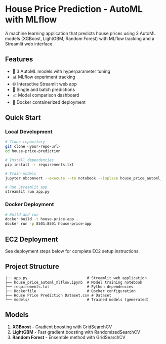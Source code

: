 # House Price Prediction - AutoML with MLflow

A machine learning application that predicts house prices using 3 AutoML models (XGBoost, LightGBM, Random Forest) with MLflow tracking and a Streamlit web interface.

## Features
- 🤖 3 AutoML models with hyperparameter tuning
- 📊 MLflow experiment tracking
- 🌐 Interactive Streamlit web app
- 🔄 Single and batch predictions
- 📈 Model comparison dashboard
- 🐳 Docker containerized deployment

## Quick Start

### Local Development
```bash
# Clone repository
git clone <your-repo-url>
cd house-price-prediction

# Install dependencies
pip install -r requirements.txt

# Train models
jupyter nbconvert --execute --to notebook --inplace house_price_automl_mlflow.ipynb

# Run Streamlit app
streamlit run app.py
```

### Docker Deployment
```bash
# Build and run
docker build -t house-price-app .
docker run -p 8501:8501 house-price-app
```

## EC2 Deployment
See deployment steps below for complete EC2 setup instructions.

## Project Structure
```
├── app.py                           # Streamlit web application
├── house_price_automl_mlflow.ipynb  # Model training notebook
├── requirements.txt                 # Python dependencies
├── Dockerfile                       # Docker configuration
├── House Price Prediction Dataset.csv # Dataset
└── models/                          # Trained models (generated)
```

## Models
1. **XGBoost** - Gradient boosting with GridSearchCV
2. **LightGBM** - Fast gradient boosting with RandomizedSearchCV
3. **Random Forest** - Ensemble method with GridSearchCV
